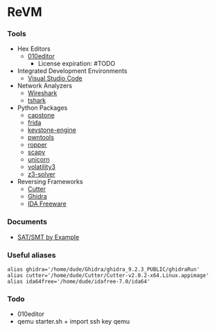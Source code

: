 # ReVM

### Tools
+ Hex Editors
  + [010editor](https://www.sweetscape.com/010editor/)
    + License expiration: #TODO
+ Integrated Development Environments
  + [Visual Studio Code](https://code.visualstudio.com/)
+ Network Analyzers
  + [Wireshark](https://www.wireshark.org/)
  + [tshark](https://www.wireshark.org/docs/man-pages/tshark.html)
+ Python Packages
  + [capstone](https://pypi.org/project/capstone/)
  + [frida](https://pypi.org/project/frida/)
  + [keystone-engine](https://pypi.org/project/keystone-engine/)
  + [pwntools](https://pypi.org/project/pwntools/)
  + [ropper](https://pypi.org/project/ropper/)
  + [scapy](https://pypi.org/project/scapy/)
  + [unicorn](https://pypi.org/project/unicorn/)
  + [volatility3](https://pypi.org/project/volatility3/)
  + [z3-solver](https://pypi.org/project/z3-solver/)
+ Reversing Frameworks
  + [Cutter](https://cutter.re/)
  + [Ghidra](https://www.ghidra-sre.org/)
  + [IDA Freeware](https://www.hex-rays.com/products/ida/support/download_freeware/)


### Documents
  + [SAT/SMT by Example](https://sat-smt.codes/)

### Useful aliases
```
alias ghidra='/home/dude/Ghidra/ghidra_9.2.3_PUBLIC/ghidraRun'
alias cutter='/home/dude/Cutter/Cutter-v2.0.2-x64.Linux.appimage'
alias ida64free='/home/dude/idafree-7.0/ida64'
```

### Todo
+ 010editor
+ qemu starter.sh + import ssh key qemu